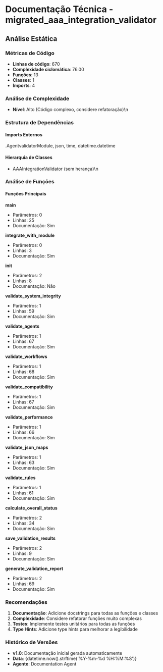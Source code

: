 # Documentação Técnica - migrated_aaa_integration_validator

## Análise Estática

### Métricas de Código
- **Linhas de código**: 670
- **Complexidade ciclomática**: 76.00
- **Funções**: 13
- **Classes**: 1
- **Imports**: 4

### Análise de Complexidade
- **Nível**: Alto (Código complexo, considere refatoração)\n
### Estrutura de Dependências

#### Imports Externos
.AgentvalidatorModule, json, time, datetime.datetime

#### Hierarquia de Classes
- AAAIntegrationValidator (sem herança)\n
### Análise de Funções

#### Funções Principais
**main**
- Parâmetros: 0
- Linhas: 25
- Documentação: Sim

**integrate_with_module**
- Parâmetros: 0
- Linhas: 3
- Documentação: Sim

**__init__**
- Parâmetros: 2
- Linhas: 8
- Documentação: Não

**validate_system_integrity**
- Parâmetros: 1
- Linhas: 59
- Documentação: Sim

**validate_agents**
- Parâmetros: 1
- Linhas: 67
- Documentação: Sim

**validate_workflows**
- Parâmetros: 1
- Linhas: 68
- Documentação: Sim

**validate_compatibility**
- Parâmetros: 1
- Linhas: 67
- Documentação: Sim

**validate_performance**
- Parâmetros: 1
- Linhas: 66
- Documentação: Sim

**validate_json_maps**
- Parâmetros: 1
- Linhas: 63
- Documentação: Sim

**validate_rules**
- Parâmetros: 1
- Linhas: 61
- Documentação: Sim

**calculate_overall_status**
- Parâmetros: 2
- Linhas: 34
- Documentação: Sim

**save_validation_results**
- Parâmetros: 2
- Linhas: 9
- Documentação: Sim

**generate_validation_report**
- Parâmetros: 2
- Linhas: 69
- Documentação: Sim

### Recomendações

1. **Documentação**: Adicione docstrings para todas as funções e classes
2. **Complexidade**: Considere refatorar funções muito complexas
3. **Testes**: Implemente testes unitários para todas as funções
4. **Type Hints**: Adicione type hints para melhorar a legibilidade

### Histórico de Versões

- **v1.0**: Documentação inicial gerada automaticamente
- **Data**: {datetime.now().strftime('%Y-%m-%d %H:%M:%S')}
- **Agente**: Documentation Agent

